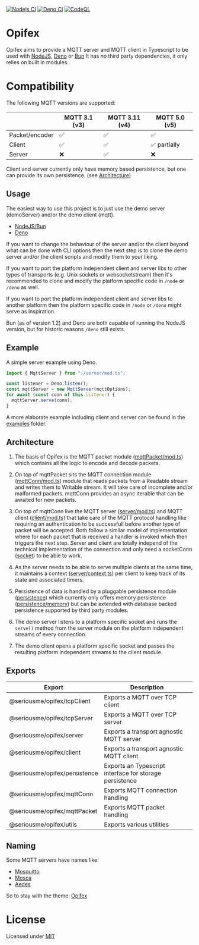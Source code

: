 [![Nodejs CI](https://github.com/seriousme/opifex/actions/workflows/nodejs-ci.yml/badge.svg)](https://github.com/seriousme/opifex/actions/workflows/nodejs-ci.yml)
[![Deno CI](https://github.com/seriousme/opifex/actions/workflows/deno-ci.yml/badge.svg)](https://github.com/seriousme/opifex/actions/workflows/deno-ci.yml)
[![CodeQL](https://github.com/seriousme/opifex/actions/workflows/codeql-analysis.yml/badge.svg)](https://github.com/seriousme/opifex/actions/workflows/codeql-analysis.yml)

# Opifex

Opifex aims to provide a MQTT server and MQTT client in Typescript to be used
with [NodeJS](https://nodejs.org), [Deno](https://deno.land) or
[Bun](https://bun.sh) It has _no_ third party dependencies, it only relies on
built in modules.

# Compatibility

The following MQTT versions are supported:

|                | MQTT 3.1 (v3) | MQTT 3.11 (v4) | MQTT 5.0 (v5) |
| -------------- | ------------- | -------------- | ------------- |
| Packet/encoder | ✅            | ✅             | ✅            |
| Client         | ✅            | ✅             | ✅ partially  |
| Server         | ❌            | ✅             | ❌            |

Client and server currently only have memory based persistence, but one can
provide its own persistence. (see [Architecture](#architecture))

## Usage

The easiest way to use this project is to just use the demo server (demoServer)
and/or the demo client (mqtt).

- [NodeJS/Bun](node/README.md)
- [Deno](deno/README.md)

If you want to change the behaviour of the server and/or the client beyond what
can be done with CLI options then the next step is to clone the demo server
and/or the client scripts and modify them to your liking.

If you want to port the platform independent client and server libs to other
types of transports (e.g. Unix sockets or websocketstream) then it's recommended
to clone and modify the platform specific code in `/node` or `/deno` as well.

If you want to port the platform independent client and server libs to another
platform then the platform specific code in `/node` or `/deno` might serve as
inspiration.

Bun (as of version 1.2) and Deno are both capable of running the NodeJS version,
but for historic reasons `/deno` still exists.

## Example

A simple server example using Deno.

```typescript
import { MqttServer } from "./server/mod.ts";

const listener = Deno.listen();
const mqttServer = new MqttServer(mqttOptions);
for await (const conn of this.listener) {
  mqttServer.serve(conn);
}
```

A more elaborate example including client and server can be found in the
[examples](/examples/) folder.

## Architecture

1. The basis of Opifex is the MQTT packet module
   ([mqttPacket/mod.ts](mqttPacket/mod.ts)) which contains all the logic to
   encode and decode packets.

2. On top of mqttPacket sits the MQTT connection module
   ([mqttConn/mod.ts](mqttConn/mod.ts)) module that reads packets from a
   Readable stream and writes them to Writable stream. It will take care of
   incomplete and/or malformed packets. mqttConn provides an async iterable that
   can be awaited for new packets.

3. On top of mqttConn live the MQTT server ([server/mod.ts](server/mod.ts)) and
   MQTT client ([client/mod.ts](client/mod.ts)) that take care of the MQTT
   protocol handling like requiring an authentication to be successfull before
   another type of packet will be accepted. Both follow a similar model of
   implementation where for each packet that is received a handler is invoked
   which then triggers the next step. Server and client are totally independ of
   the technical implementation of the connection and only need a socketConn
   ([socket](socket)) to be able to work.

4. As the server needs to be able to serve multiple clients at the same time, it
   maintains a context ([server/context.ts](server/context.ts)) per client to
   keep track of its state and associated timers.

5. Persistence of data is handled by a pluggable persistence module
   ([persistence](persistence)) which currently only offers memory persistence
   ([persistence/memory](persistence/memory)) but can be extended with database
   backed persistence supported by third party modules.

6. The demo server listens to a platform specific socket and runs the `serve()`
   method from the server module on the platform independent streams of every
   connection.

7. The demo client opens a platform specific socket and passes the resulting
   platform independent streams to the client module.

## Exports

| Export                        | Description                                             |
| ----------------------------- | ------------------------------------------------------- |
| @seriousme/opifex/tcpClient   | Exports a MQTT over TCP client                          |
| @seriousme/opifex/tcpServer   | Exports a MQTT over TCP server                          |
| @seriousme/opifex/server      | Exports a transport agnostic MQTT server                |
| @seriousme/opifex/client      | Exports a transport agnostic MQTT client                |
| @seriousme/opifex/persistence | Exports an Typescript interface for storage persistence |
| @seriousme/opifex/mqttConn    | Exports MQTT connection handling                        |
| @seriousme/opifex/mqttPacket  | Exports MQTT packet handling                            |
| @seriousme/opifex/utils       | Exports various utilities                               |

## Naming

Some MQTT servers have names like:

- [Mosquitto](https://en.wikipedia.org/wiki/Mosquito)
- [Mosca](https://it.wikipedia.org/wiki/Musca_domestica)
- [Aedes](https://en.wikipedia.org/wiki/Aedes)

So to stay with the theme: [Opifex](https://en.wikipedia.org/wiki/Opifex_(fly))

# License

Licensed under [MIT](LICENSE.txt)
